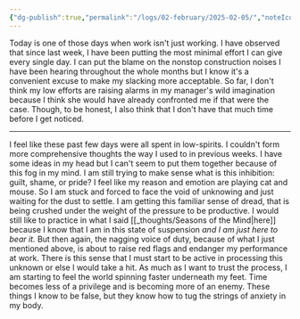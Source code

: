 ```yaml
---
{"dg-publish":true,"permalink":"/logs/02-february/2025-02-05/","noteIcon":"","created":"2025-02-05"}
---
```


Today is one of those days when work isn't just working. I have observed that since last week, I have been putting the most minimal effort I can give every single day. I can put the blame on the nonstop construction noises I have been hearing throughout the whole months but I know it's a convenient excuse to make my slacking more acceptable. So far, I don't think my low efforts are raising alarms in my manager's wild imagination because I think she would have already confronted me if that were the case. Though, to be honest, I also think that I don't have that much time before I get noticed.

---
I feel like these past few days were all spent in low-spirits. I couldn't form more comprehensive thoughts the way I used to in previous weeks. I have some ideas in my head but I can't seem to put them together because of this fog in my mind. I am still trying to make sense what is this inhibition: guilt, shame, or pride? I feel like my reason and emotion are playing cat and mouse. So I am stuck and forced to face the void of unknowing and just waiting for the dust to settle. I am getting this familiar sense of dread, that is being crushed under the weight of the pressure to be productive. I would still like to practice in what I said [[_thoughts/Seasons of the Mind\|here]] because I know that I am in this state of suspension *and I am just here to bear it.* But then again, the nagging voice of duty, because of what I just mentioned above, is about to raise red flags and endanger my performance at work. There is this sense that I must start to be active in processing this unknown or else I would take a hit. As much as I want to trust the process, I am starting to feel the world spinning faster underneath my feet. Time becomes less of a privilege and is becoming more of an enemy. These things I know to be false, but they know how to tug the strings of anxiety in my body.